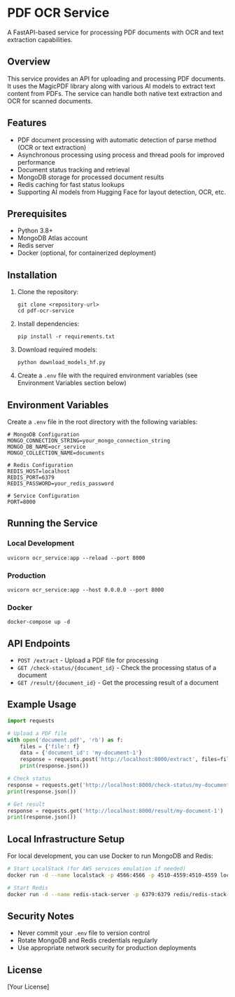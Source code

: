 # PDF OCR Service

A FastAPI-based service for processing PDF documents with OCR and text extraction capabilities.

## Overview

This service provides an API for uploading and processing PDF documents. It uses the MagicPDF library along with various AI models to extract text content from PDFs. The service can handle both native text extraction and OCR for scanned documents.

## Features

- PDF document processing with automatic detection of parse method (OCR or text extraction)
- Asynchronous processing using process and thread pools for improved performance
- Document status tracking and retrieval
- MongoDB storage for processed document results
- Redis caching for fast status lookups
- Supporting AI models from Hugging Face for layout detection, OCR, etc.

## Prerequisites

- Python 3.8+
- MongoDB Atlas account
- Redis server
- Docker (optional, for containerized deployment)

## Installation

1. Clone the repository:
   ```
   git clone <repository-url>
   cd pdf-ocr-service
   ```

2. Install dependencies:
   ```
   pip install -r requirements.txt
   ```

3. Download required models:
   ```
   python download_models_hf.py
   ```

4. Create a `.env` file with the required environment variables (see Environment Variables section below)

## Environment Variables

Create a `.env` file in the root directory with the following variables:

```
# MongoDB Configuration
MONGO_CONNECTION_STRING=your_mongo_connection_string
MONGO_DB_NAME=ocr_service
MONGO_COLLECTION_NAME=documents

# Redis Configuration
REDIS_HOST=localhost
REDIS_PORT=6379
REDIS_PASSWORD=your_redis_password

# Service Configuration
PORT=8000
```

## Running the Service

### Local Development

```
uvicorn ocr_service:app --reload --port 8000
```

### Production

```
uvicorn ocr_service:app --host 0.0.0.0 --port 8000
```

### Docker

```
docker-compose up -d
```

## API Endpoints

- `POST /extract` - Upload a PDF file for processing
- `GET /check-status/{document_id}` - Check the processing status of a document
- `GET /result/{document_id}` - Get the processing result of a document

## Example Usage

```python
import requests

# Upload a PDF file
with open('document.pdf', 'rb') as f:
    files = {'file': f}
    data = {'document_id': 'my-document-1'}
    response = requests.post('http://localhost:8000/extract', files=files, data=data)
    print(response.json())

# Check status
response = requests.get('http://localhost:8000/check-status/my-document-1')
print(response.json())

# Get result
response = requests.get('http://localhost:8000/result/my-document-1')
print(response.json())
```

## Local Infrastructure Setup

For local development, you can use Docker to run MongoDB and Redis:

```bash
# Start LocalStack (for AWS services emulation if needed)
docker run -d --name localstack -p 4566:4566 -p 4510-4559:4510-4559 localstack/localstack

# Start Redis
docker run -d --name redis-stack-server -p 6379:6379 redis/redis-stack-server:latest
```

## Security Notes

- Never commit your `.env` file to version control
- Rotate MongoDB and Redis credentials regularly
- Use appropriate network security for production deployments

## License

[Your License]